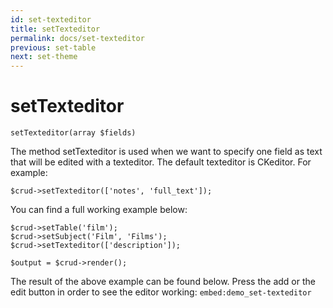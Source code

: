 ```yaml
---
id: set-texteditor
title: setTexteditor
permalink: docs/set-texteditor
previous: set-table
next: set-theme
---
```


# setTexteditor


<pre><code class="language-php">setTexteditor(array $fields)</code></pre>
The method setTexteditor is used when we want to specify one field as text that will be edited with a texteditor. The default texteditor is CKeditor. For example:

<pre><code class="language-php">$crud->setTexteditor(['notes', 'full_text']);</code></pre>

You can find a full working example below:
<pre><code class="language-php">$crud->setTable('film');
$crud->setSubject('Film', 'Films');
$crud->setTexteditor(['description']);

$output = $crud->render();</code></pre>

The result of the above example can be found below. Press the add or the edit button in order to see the editor working:
`embed:demo_set-texteditor`